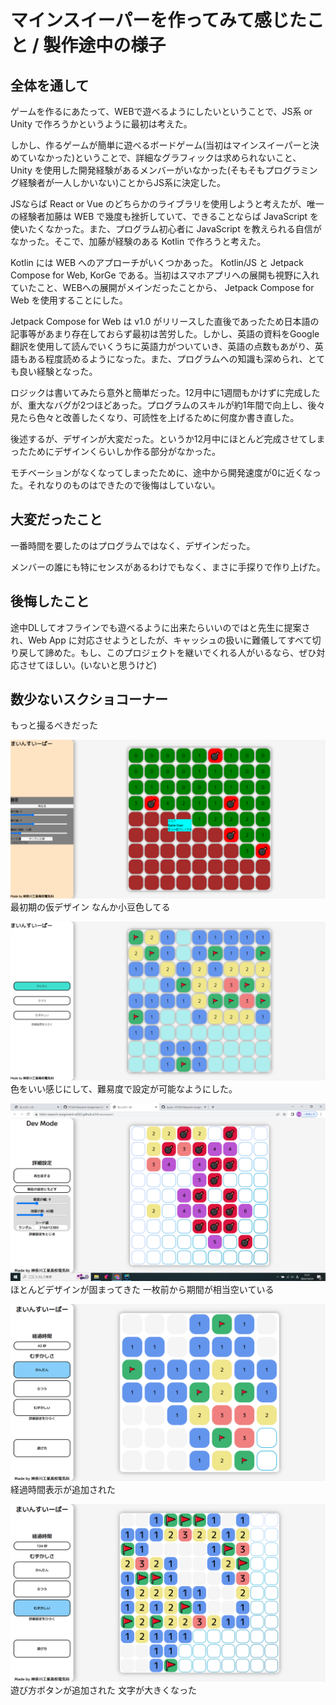 # マインスイーパーを作ってみて感じたこと / 製作途中の様子

## 全体を通して

ゲームを作るにあたって、WEBで遊べるようにしたいということで、JS系 or Unity で作ろうかというように最初は考えた。

しかし、作るゲームが簡単に遊べるボードゲーム(当初はマインスイーパーと決めていなかった)ということで、詳細なグラフィックは求められないこと、 Unity を使用した開発経験があるメンバーがいなかった(そもそもプログラミング経験者が一人しかいない)ことからJS系に決定した。


JSならば React or Vue のどちらかのライブラリを使用しようと考えたが、唯一の経験者加藤は WEB で幾度も挫折していて、できることならば JavaScript を使いたくなかった。また、プログラム初心者に JavaScript を教えられる自信がなかった。そこで、加藤が経験のある Kotlin で作ろうと考えた。


Kotlin には WEB へのアプローチがいくつかあった。 Kotlin/JS と Jetpack Compose for Web, KorGe である。当初はスマホアプリへの展開も視野に入れていたこと、WEBへの展開がメインだったことから、 Jetpack Compose for Web を使用することにした。


Jetpack Compose for Web は v1.0 がリリースした直後であったため日本語の記事等があまり存在しておらず最初は苦労した。しかし、英語の資料をGoogle翻訳を使用して読んでいくうちに英語力がついていき、英語の点数もあがり、英語もある程度読めるようになった。また、プログラムへの知識も深められ、とても良い経験となった。


ロジックは書いてみたら意外と簡単だった。12月中に1週間もかけずに完成したが、重大なバグが2つほどあった。プログラムのスキルが約1年間で向上し、後々見たら色々と改善したくなり、可読性を上げるために何度か書き直した。


後述するが、デザインが大変だった。というか12月中にほとんど完成させてしまったためにデザインくらいしか作る部分がなかった。


モチベーションがなくなってしまったために、途中から開発速度が0に近くなった。それなりのものはできたので後悔はしていない。


## 大変だったこと

一番時間を要したのはプログラムではなく、デザインだった。

メンバーの誰にも特にセンスがあるわけでもなく、まさに手探りで作り上げた。

## 後悔したこと

途中DLしてオフラインでも遊べるように出来たらいいのではと先生に提案され、Web App に対応させようとしたが、キャッシュの扱いに難儀してすべて切り戻して諦めた。もし、このプロジェクトを継いでくれる人がいるなら、ぜひ対応させてほしい。(いないと思うけど)

## 数少ないスクショコーナー

もっと撮るべきだった


![最初期のデザイン](./photo/1.png)
最初期の仮デザイン なんか小豆色してる


![初期のデザイン改良版](./photo/2.png)
色をいい感じにして、難易度で設定が可能なようにした。


![中期](./photo/3.png)
ほとんどデザインが固まってきた 一枚前から期間が相当空いている


![ラスト前](./photo/4.png)
経過時間表示が追加された


![最終](./photo/5.png)
遊び方ボタンが追加された 文字が大きくなった